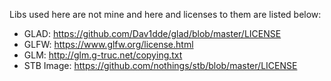 Libs used here are not mine and here and licenses to them are listed below:

- GLAD: https://github.com/Dav1dde/glad/blob/master/LICENSE
- GLFW: https://www.glfw.org/license.html
- GLM: http://glm.g-truc.net/copying.txt
- STB Image: https://github.com/nothings/stb/blob/master/LICENSE

